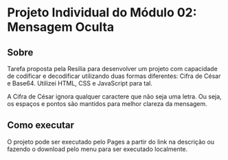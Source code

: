 # Projeto Individual do Módulo 02: Mensagem Oculta
## Sobre
Tarefa proposta pela Resilia para desenvolver um projeto com capacidade de codificar e decodificar utilizando duas formas diferentes: Cifra de César e Base64. Utilizei HTML, CSS e JavaScript para tal.

A Cifra de César ignora qualquer caractere que não seja uma letra. Ou seja, os espaços e pontos são mantidos para melhor clareza da mensagem.

## Como executar
O projeto pode ser executado pelo Pages a partir do link na descrição ou fazendo o download pelo menu para ser executado localmente.
